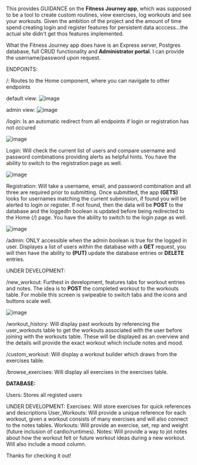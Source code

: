 This provides GUIDANCE on the **Fitness Journey app**, which was supposed to be a tool to create custom routines, view exercises, log workouts and see your workouts. Given the ambition of the project and the amount of time spend creating login and register features for persistent data acccess...the actual site didn't get thos features implemented.

What the Fitness Journey app does have is an Express server, Postgres database, full CRUD functionality and **Administrator portal**. I can provide the username/password upon request.

ENDPOINTS:

/: Routes to the Home component, where you can navigate to other endpoints

  default view:
  ![image](https://user-images.githubusercontent.com/83915121/126844567-f0b21ccb-08c1-41bf-9d40-1ef1114d2a97.png)

  admin view:
  ![image](https://user-images.githubusercontent.com/83915121/126844533-f1b09d53-bdf5-4665-9a8a-fa5a51db4728.png)

/login: Is an automatic redirect from all endpoints if login or registration has not occured

![image](https://user-images.githubusercontent.com/83915121/126843157-9b4dfbae-6bc9-4c55-b6e1-92ddb92dadf5.png)

  Login: Will check the current list of users and compare username and password combinations providing alerts as helpful hints. You have the ability to switch to the  registration page as well.
  
  ![image](https://user-images.githubusercontent.com/83915121/126844072-deadb766-e309-402c-8f7d-edad642c219e.png)
  
  Registration: Will take a username, email, and password combination and all three are required prior to submitting. Once submitted, the app **(GETS)** looks for usernames matching the current submission, if found you will be alerted to login or register. If not found, then the data will be **POST** to the database and the loggedIn boolean is updated before being redirected to the Home (/) page. You have the ability to switch to the login page as well.
  
  ![image](https://user-images.githubusercontent.com/83915121/126844097-ec7e755c-6e2b-4d6a-a17a-5a390ec86413.png)

/admin: ONLY accessible when the admin boolean is true for the logged in user. Displayes a list of users within the database with a **GET** request, you will then have the ability to **(PUT)** update the database entries or **DELETE** entries.

UNDER DEVELOPMENT:

/new_workout: Furthest in development, features tabs for workout entries and notes. The idea is to **POST** the completed workout to the workouts table. For mobile this screen is swipeable to switch tabs and the icons and buttons scale well.

![image](https://user-images.githubusercontent.com/83915121/126844916-45b970a5-cee2-43a2-9ccb-f381046ca13c.png)

/workout_history: Will display past workouts by referencing the user_workouts table to get the workouts associated with the user before joining with the workouts table. These will be displayed as an overview and the details will provide the exact workout which include notes and mood.

/custom_workout: Will display a workout builder which draws from the exercises table.

/browse_exercises: Will display all exercises in the exercises table.

**DATABASE:**

  Users: Stores all registed users
  
  UNDER DEVELOPMENT:
  Exercises: Will store exercises for quick references and descriptions
  User_Workouts: Will provide a unique reference for each workout, given a workout consists of many exercises and will also connect to the notes tables.
  Workouts: Will provide an exercise, set, rep and weight (future inclusion of cardio/runtimes).
  Notes: Will provide a way to jot notes about how the workout felt or future workout ideas during a new workout. Will also include a mood column.
  
  Thanks for checking it out!
  
